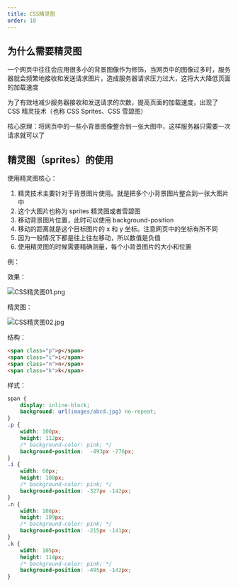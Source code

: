```yaml
---
title: CSS精灵图
order: 10
---
```


## 为什么需要精灵图

一个网页中往往会应用很多小的背景图像作为修饰，当网页中的图像过多时，服务器就会频繁地接收和发送请求图片，造成服务器请求压力过大，这将大大降低页面的加载速度

为了有效地减少服务器接收和发送请求的次数，提高页面的加载速度，出现了 CSS 精灵技术（也称 CSS Sprites、CSS 雪碧图）

核心原理：将网页中的一些小背景图像整合到一张大图中，这样服务器只需要一次请求就可以了

## 精灵图（sprites）的使用

使用精灵图核心：
1. 精灵技术主要针对于背景图片使用。就是把多个小背景图片整合到一张大图片中
2. 这个大图片也称为 sprites 精灵图或者雪碧图
3. 移动背景图片位置，此时可以使用 background-position
4. 移动的距离就是这个目标图片的 x 和 y 坐标。注意网页中的坐标有所不同
5. 因为一般情况下都是往上往左移动，所以数值是负值
6. 使用精灵图的时候需要精确测量，每个小背景图片的大小和位置

例：

效果：

![CSS精灵图01.png](https://obsidian-picture.oss-cn-qingdao.aliyuncs.com/my-img/CSS精灵图01.png)

精灵图：

![CSS精灵图02.jpg](https://obsidian-picture.oss-cn-qingdao.aliyuncs.com/my-img/CSS精灵图02.jpg)

结构：
```html
<span class="p">p</span>
<span class="i">i</span>
<span class="n">n</span>
<span class="k">k</span>
```
样式：
```css
span {
    display: inline-block;
    background: url(images/abcd.jpg) no-repeat;
}
.p {
    width: 100px;
    height: 112px;
    /* background-color: pink; */
    background-position:  -493px -276px;
}
.i {
    width: 60px;
    height: 108px;
    /* background-color: pink; */
    background-position: -327px -142px;
}
.n {
    width: 108px;
    height: 109px;
    /* background-color: pink; */
    background-position: -215px -141px;
}
.k {
    width: 105px;
    height: 114px;
    /* background-color: pink; */
    background-position: -495px -142px;
}
```

